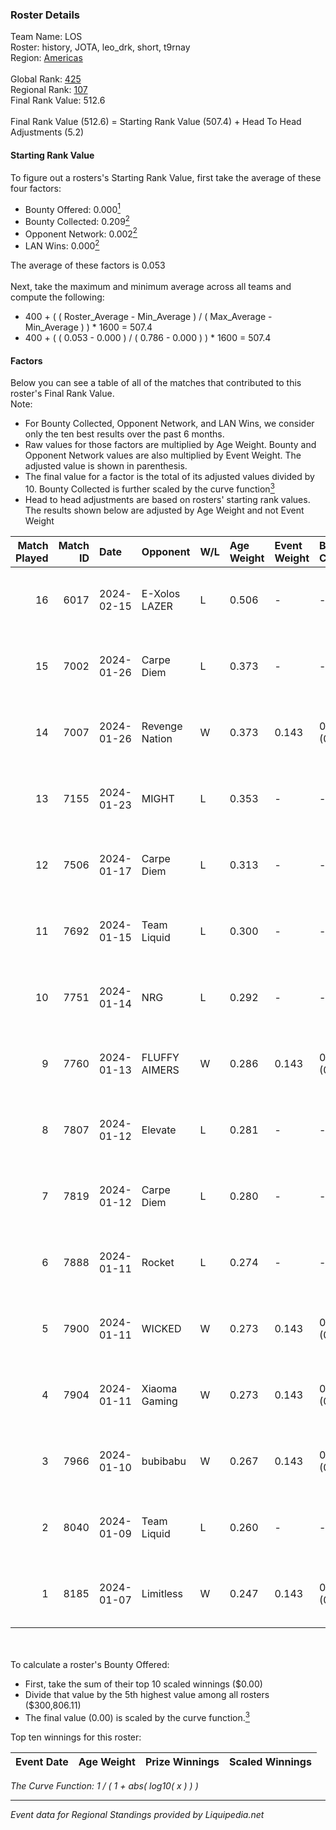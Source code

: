 ### Roster Details<br />
Team Name: LOS<br />
Roster: history, JOTA, leo_drk, short, t9rnay<br />
Region: [Americas]( ../standings_americas.md)<br />
<br />
Global Rank: [425](../standings_global.md)<br />
Regional Rank: [107]( ../standings_americas.md)<br />
Final Rank Value:  512.6<br />
<br />
Final Rank Value (512.6) = Starting Rank Value (507.4) + Head To Head Adjustments (5.2)<br />

#### Starting Rank Value<br />
To figure out a rosters's Starting Rank Value, first take the average of these four factors:<br />
- Bounty Offered: 0.000[<sup>1</sup>](#table2)
- Bounty Collected: 0.209[<sup>2</sup>](#table1)
- Opponent Network: 0.002[<sup>2</sup>](#table1)
- LAN Wins: 0.000[<sup>2</sup>](#table1)

The average of these factors is 0.053<br />
<br />
Next, take the maximum and minimum average across all teams and compute the following:<br />
- 400 + ( ( Roster_Average - Min_Average ) / ( Max_Average - Min_Average ) ) * 1600 = 507.4
- 400 + ( ( 0.053 - 0.000 ) / ( 0.786 - 0.000 ) ) * 1600 = 507.4


#### Factors<br />
Below you can see a table of all of the matches that contributed to this roster's Final Rank Value.<br />
Note:<br />

- For Bounty Collected, Opponent Network, and LAN Wins, we consider only the ten best results over the past 6 months.
- Raw values for those factors are multiplied by Age Weight. Bounty and Opponent Network values are also multiplied by Event Weight. The adjusted value is shown in parenthesis.
- The final value for a factor is the total of its adjusted values divided by 10. Bounty Collected is further scaled by the curve function[<sup>3</sup>](#curveFunction)
- Head to head adjustments are based on rosters' starting rank values. The results shown below are adjusted by Age Weight and not Event Weight
<span id="table1"></span><br />


| Match Played | Match ID | Date       | Opponent       | W/L | Age Weight | Event Weight | Bounty Collected | Opponent Network | LAN Wins  | H2H Adj. | Roster                                |
| -: | -: | :- | :- | :- | :- | :- | :- | :- | :- | -: | :- |
|           16 |     6017 | 2024-02-15 | E-Xolos LAZER  | L   | 0.506      | -            | -                | -                | -         |   -10.51 | history, JOTA, leo_drk, short, t9rnay |
|           15 |     7002 | 2024-01-26 | Carpe Diem     | L   | 0.373      | -            | -                | -                | -         |    -4.26 | history, JOTA, leo_drk, short, t9rnay |
|           14 |     7007 | 2024-01-26 | Revenge Nation | W   | 0.373      | 0.143        | 0.019 (0.001)    | 0.186 (0.010)    | 0 (0.000) |     8.72 | history, JOTA, leo_drk, short, t9rnay |
|           13 |     7155 | 2024-01-23 | MIGHT          | L   | 0.353      | -            | -                | -                | -         |    -3.15 | history, JOTA, leo_drk, short, t9rnay |
|           12 |     7506 | 2024-01-17 | Carpe Diem     | L   | 0.313      | -            | -                | -                | -         |    -3.46 | history, JOTA, leo_drk, short, t9rnay |
|           11 |     7692 | 2024-01-15 | Team Liquid    | L   | 0.300      | -            | -                | -                | -         |    -0.02 | history, JOTA, leo_drk, short, t9rnay |
|           10 |     7751 | 2024-01-14 | NRG            | L   | 0.292      | -            | -                | -                | -         |    -1.36 | history, JOTA, leo_drk, short, t9rnay |
|            9 |     7760 | 2024-01-13 | FLUFFY AIMERS  | W   | 0.286      | 0.143        | 0.001 (0.000)    | 0.026 (0.001)    | 0 (0.000) |     5.74 | history, JOTA, leo_drk, short, t9rnay |
|            8 |     7807 | 2024-01-12 | Elevate        | L   | 0.281      | -            | -                | -                | -         |    -1.28 | history, JOTA, leo_drk, short, t9rnay |
|            7 |     7819 | 2024-01-12 | Carpe Diem     | L   | 0.280      | -            | -                | -                | -         |    -3.07 | history, JOTA, leo_drk, short, t9rnay |
|            6 |     7888 | 2024-01-11 | Rocket         | L   | 0.274      | -            | -                | -                | -         |    -4.13 | history, JOTA, leo_drk, short, t9rnay |
|            5 |     7900 | 2024-01-11 | WICKED         | W   | 0.273      | 0.143        | 0.009 (0.000)    | 0.129 (0.005)    | 0 (0.000) |     6.48 | history, JOTA, leo_drk, short, t9rnay |
|            4 |     7904 | 2024-01-11 | Xiaoma Gaming  | W   | 0.273      | 0.143        | 0.005 (0.000)    | 0.075 (0.003)    | 0 (0.000) |     6.76 | history, JOTA, leo_drk, short, t9rnay |
|            3 |     7966 | 2024-01-10 | bubibabu       | W   | 0.267      | 0.143        | 0.000 (0.000)    | 0.007 (0.000)    | 0 (0.000) |     2.95 | history, JOTA, leo_drk, short, t9rnay |
|            2 |     8040 | 2024-01-09 | Team Liquid    | L   | 0.260      | -            | -                | -                | -         |    -0.01 | history, JOTA, leo_drk, short, t9rnay |
|            1 |     8185 | 2024-01-07 | Limitless      | W   | 0.247      | 0.143        | 0.001 (0.000)    | 0.123 (0.004)    | 0 (0.000) |     5.80 | history, JOTA, leo_drk, short, t9rnay |

<br />
<span id="table2"></span><br />
To calculate a roster's Bounty Offered:<br />

- First, take the sum of their top 10 scaled winnings ($0.00)
- Divide that value by the 5th highest value among all rosters ($300,806.11)
- The final value (0.00) is scaled by the curve function.[<sup>3</sup>](#curveFunction)

Top ten winnings for this roster:<br />

| Event Date | Age Weight | Prize Winnings | Scaled Winnings |
| :- | -: | :- | :- |


<span id="curveFunction"></span>_The Curve Function: 1 / ( 1 + abs( log10( x ) ) )_<br />

---
_Event data for Regional Standings provided by Liquipedia.net_<br />
